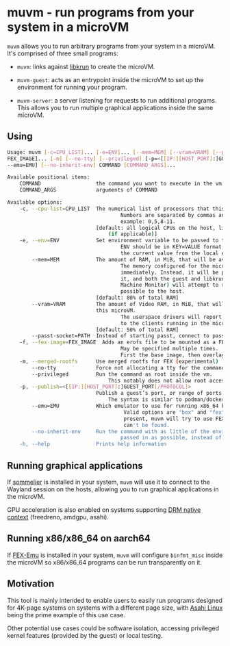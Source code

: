 # muvm - run programs from your system in a microVM

`muvm` allows you to run arbitrary programs from your system in a microVM. It's comprised of three small programs:

- `muvm`: links against [libkrun](https://github.com/containers/libkrun) to create the microVM.

- `muvm-guest`: acts as an entrypoint inside the microVM to set up the environment for running your program.

- `muvm-server`: a server listening for requests to run additional programs. This allows you to run multiple graphical applications inside the same microVM.

## Using

``` sh
Usage: muvm [-c=CPU_LIST]... [-e=ENV]... [--mem=MEM] [--vram=VRAM] [--passt-socket=PATH] [-f=
FEX_IMAGE]... [-m] [--no-tty] [--privileged] [-p=<[[IP:][HOST_PORT]:]GUEST_PORT[/PROTOCOL]>]... [
--emu=EMU] [--no-inherit-env] COMMAND [COMMAND_ARGS]...

Available positional items:
    COMMAND                  the command you want to execute in the vm
    COMMAND_ARGS             arguments of COMMAND

Available options:
    -c, --cpu-list=CPU_LIST  The numerical list of processors that this microVM will be bound to.
                                     Numbers are separated by commas and may include ranges. For
                                     example: 0,5,8-11.
                             [default: all logical CPUs on the host, limited to performance cores
                                 (if applicable)]
    -e, --env=ENV            Set environment variable to be passed to the microVM
                                     ENV should be in KEY=VALUE format, or KEY on its own to inherit
                                     the current value from the local environment
        --mem=MEM            The amount of RAM, in MiB, that will be available to this microVM.
                                     The memory configured for the microVM will not be reserved
                                     immediately. Instead, it will be provided as the guest demands
                                     it, and both the guest and libkrun (acting as the Virtual
                                     Machine Monitor) will attempt to return as many pages as
                                     possible to the host.
                             [default: 80% of total RAM]
        --vram=VRAM          The amount of Video RAM, in MiB, that will reported by userspace in
                             this microVM.
                                     The userspace drivers will report this amount as heap size
                                     to the clients running in the microVM.
                             [default: 50% of total RAM]
        --passt-socket=PATH  Instead of starting passt, connect to passt socket at PATH
    -f, --fex-image=FEX_IMAGE  Adds an erofs file to be mounted as a FEX rootfs.
                                     May be specified multiple times.
                                     First the base image, then overlays in order.
    -m, --merged-rootfs      Use merged rootfs for FEX (experimental)
        --no-tty             Force not allocating a tty for the command
        --privileged         Run the command as root inside the vm.
                                 This notably does not allow root access to the host fs.
    -p, --publish=<[[IP:][HOST_PORT]:]GUEST_PORT[/PROTOCOL]>
                             Publish a guest’s port, or range of ports, to the host.
                                 The syntax is similar to podman/docker.
        --emu=EMU            Which emulator to use for running x86_64 binaries.
                                      Valid options are "box" and "fex". If this argument is not
                                      present, muvm will try to use FEX, falling back to Box if it
                                      can't be found.
        --no-inherit-env     Run the command with as little of the environment variables
                                     passed in as possible, instead of inheriting most of them.
    -h, --help               Prints help information
```

## Running graphical applications

If [sommelier](https://chromium.googlesource.com/chromiumos/platform2/+/master/vm_tools/sommelier) is installed in your system, `muvm` will use it to connect to the Wayland session on the hosts, allowing you to run graphical applications in the microVM.

GPU acceleration is also enabled on systems supporting [DRM native context](https://indico.freedesktop.org/event/2/contributions/53/attachments/76/121/XDC2022_%20virtgpu%20drm%20native%20context.pdf) (freedreno, amdgpu, asahi).

## Running x86/x86_64 on aarch64

If [FEX-Emu](https://fex-emu.com/) is installed in your system, `muvm` will configure `binfmt_misc` inside the microVM so x86/x86_64 programs can be run transparently on it.

## Motivation

This tool is mainly intended to enable users to easily run programs designed for 4K-page systems on systems with a different page size, with [Asahi Linux](https://asahilinux.org/) being the prime example of this use case.

Other potential use cases could be software isolation, accessing privileged kernel features (provided by the guest) or local testing.
